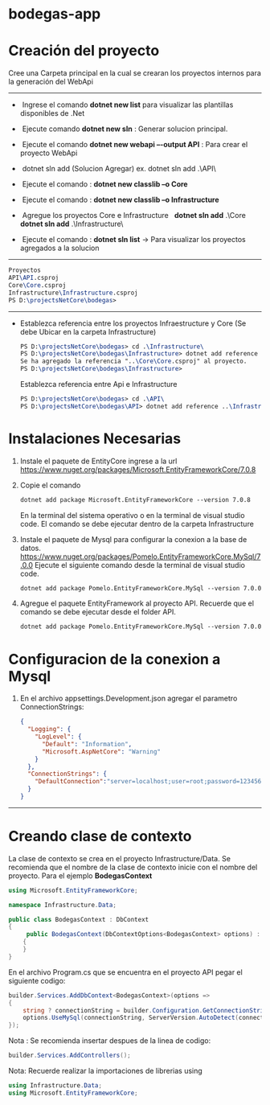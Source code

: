 # bodegas-app

# Creación del proyecto

   Cree una Carpeta principal en la cual se crearan los proyectos internos para la generación del WebApi

------



- ​       Ingrese el comando **dotnet new list** para visualizar las plantillas disponibles de .Net
- ​       Ejecute comando **dotnet new sln** : Generar solucion principal.
- ​       Ejecute el comando **dotnet new webapi –-output API** : Para crear el proyecto WebApi
- ​       dotnet sln add (Solucion Agregar) ex. dotnet sln add .\API\
- ​       Ejecute el comando : **dotnet new classlib –o Core**

- ​       Ejecute el comando : **dotnet new classlib –o Infrastructure**
- ​       Agregue los proyectos Core e Infrastructure
    ​    ​    **dotnet sln add** .\Core\
    ​    ​    **dotnet sln add** .\Infrastructure\
- ​      Ejecute el comando : **dotnet sln list** -> Para visualizar los proyectos agregados a la solucion

------

  ```tex
  Proyectos    
  API\API.csproj
  Core\Core.csproj
  Infrastructure\Infrastructure.csproj
  PS D:\projectsNetCore\bodegas>
  ```

------

- Establezca referencia entre los proyectos Infraestructure y Core (Se debe Ubicar en la carpeta Infrastructure)

  ```tex
  PS D:\projectsNetCore\bodegas> cd .\Infrastructure\
  PS D:\projectsNetCore\bodegas\Infrastructure> dotnet add reference ..\Core\
  Se ha agregado la referencia "..\Core\Core.csproj" al proyecto.
  PS D:\projectsNetCore\bodegas\Infrastructure>
  ```

  Establezca referencia entre Api e Infrastructure

  ```tex
  PS D:\projectsNetCore\bodegas> cd .\API\
  PS D:\projectsNetCore\bodegas\API> dotnet add reference ..\Infrastructure\
  ```


# Instalaciones Necesarias

1. Instale el paquete de EntityCore ingrese a la url https://www.nuget.org/packages/Microsoft.EntityFrameworkCore/7.0.8

2. Copie el comando 

   ```tex
   dotnet add package Microsoft.EntityFrameworkCore --version 7.0.8
   ```

   En la terminal del sistema operativo o en la terminal de visual studio code. El comando se debe ejecutar dentro de la carpeta Infrastructure

3. Instale el paquete de Mysql para configurar la conexion a la base de datos. https://www.nuget.org/packages/Pomelo.EntityFrameworkCore.MySql/7.0.0 Ejecute el siguiente comando desde la terminal de visual studio code.

   ```tex
   dotnet add package Pomelo.EntityFrameworkCore.MySql --version 7.0.0
   ```

4. Agregue el paquete EntityFramework al proyecto API. Recuerde que el comando se debe ejecutar desde el folder API.

   ```tex
   dotnet add package Pomelo.EntityFrameworkCore.MySql --version 7.0.0
   
   ```

# Configuracion de la conexion a Mysql

1. En el archivo appsettings.Development.json agregar el parametro ConnectionStrings:

   ```json
   {
     "Logging": {
       "LogLevel": {
         "Default": "Information",
         "Microsoft.AspNetCore": "Warning"
       }
     },
     "ConnectionStrings": {
       "DefaultConnection":"server=localhost;user=root;password=123456;database=inventariodb"
     }
   }
   ```

   

------

# Creando clase de contexto

La clase de contexto se crea en el proyecto Infrastructure/Data. Se recomienda que el nombre de la clase de contexto inicie con el nombre del proyecto. Para el ejemplo **BodegasContext**

```c#
using Microsoft.EntityFrameworkCore;

namespace Infrastructure.Data;

public class BodegasContext : DbContext
{
     public BodegasContext(DbContextOptions<BodegasContext> options) : base(options)
    {
    }       
}
```

En el archivo Program.cs que se encuentra en el proyecto API pegar el siguiente codigo:

```c#
builder.Services.AddDbContext<BodegasContext>(options =>
{
    string ? connectionString = builder.Configuration.GetConnectionString("DefaultConnection");
    options.UseMySql(connectionString, ServerVersion.AutoDetect(connectionString));
});
```

Nota : Se recomienda insertar despues de la linea de codigo:

```c#
builder.Services.AddControllers();
```

Nota: Recuerde realizar la importaciones de librerias using

```c#
using Infrastructure.Data;
using Microsoft.EntityFrameworkCore;
```
